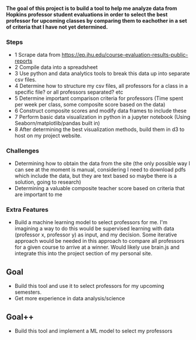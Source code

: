 #### The goal of this project is to build a tool to help me analyze data from Hopkins professor student evaluations in order to select the best professor for upcoming classes by comparing them to eachother in a set of criteria that I have not yet determined. 

### Steps
- 1 Scrape data from https://ep.jhu.edu/course-evaluation-results-public-reports
- 2 Compile data into a spreadsheet
- 3 Use python and data analytics tools to break this data up into separate csv files.
- 4 Determine how to structure my csv files, all professors for a class in a specific file? or all professors separated? etc
- 5 Determine important comparison criteria for professors (Time spent per week per class, some composite score based on the data)
- 6 Construct composite scores and modify data frames to include these
- 7 Perform basic data visualization in python in a jupyter notebook (Using Seaborn/matplotlib/pandas built in)
- 8 After determining the best visualization methods, build them in d3 to host on my project website.

### Challenges
- Determining how to obtain the data from the site (the only possible way I can see at the moment is manual, considering I need to download pdfs which include the data, but they are text based so maybe there is a solution, going to research)
- Determining a valuable composite teacher score based on criteria that are important to me

### Extra Features
- Build a machine learning model to select professors for me. I'm imagining a way to do this would be supervised learning with data (professor x, professor y) as input, and my decision. Some iterative approach would be needed in this approach to compare all professors for a given course to arrive at a winner. Would likely use brain.js and integrate this into the project section of my personal site.

## Goal
- Build this tool and use it to select professors for my upcoming semesters.
- Get more experience in data analysis/science

## Goal++
- Build this tool and implement a ML model to select my professors